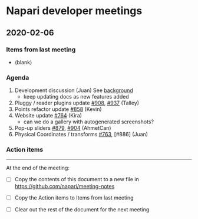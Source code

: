 # Napari developer meetings

## 2020-02-06

### Items from last meeting

- (blank)

### Agenda

1. Development discussion (Juan) See [background](https://napari.zulipchat.com/#narrow/stream/215290-dev-meeting/topic/agendas/near/187330568)
    - keep updating docs as new features added 
3. Pluggy / reader plugins update [#908], [#937] (Talley)
4. Points refactor update [#858] (Kevin)
5. Website update [#764] (Kira)
    - can we do a gallery with autogenerated screenshots? 
7. Pop-up sliders [#879], [#904] (AhmetCan)
8. Physical Coordinates / transforms [#763], [#886] (Juan)



### Action items



--------------

At the end of the meeting:
- [ ] Copy the contents of this document to a new file in https://github.com/napari/meeting-notes
- [ ] Copy the Action items to Items from last meeting
- [ ] Clear out the rest of the document for the next meeting



<!-- issue links -->
[#908]: https://github.com/napari/napari/issues/908
[#937]: https://github.com/napari/napari/issues/937
[#858]: https://github.com/napari/napari/issues/858
[#764]: https://github.com/napari/napari/issues/764
[#879]: https://github.com/napari/napari/issues/879
[#904]: https://github.com/napari/napari/issues/904
[#763]: https://github.com/napari/napari/issues/763
[#885]: https://github.com/napari/napari/issues/885
<!-- issue links -->
